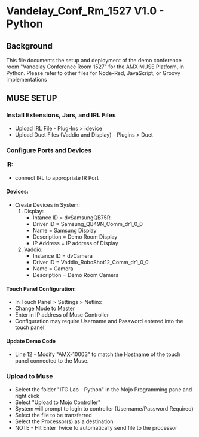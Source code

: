 # Vandelay_Conf_Rm_1527 V1.0 - Python
## Background
This file documents the setup and deployment of the demo conference room "Vandelay Conference Room 1527" for the AMX MUSE Platform, in Python.  Please refer to other files for Node-Red, JavaScript, or Groovy implementations
## MUSE SETUP

### Install Extensions, Jars, and IRL Files
- Upload IRL File - Plug-Ins > idevice
- Upload Duet Files (Vaddio and Display) - Plugins > Duet

### Configure Ports and Devices

#### IR:
- connect IRL to appropriate IR Port

#### Devices:
- Create Devices in System:
    1. Display:
        - Intance ID = dvSamsungQB75R
        - Driver ID = Samsung_QB49N_Comm_dr1_0_0
        - Name = Samsung Display
        - Description = Demo Room Display
        - IP Address = IP address of Display
    2. Vaddio:
        - Instance ID = dvCamera
        - Driver ID = Vaddio_RoboShot12_Comm_dr1_0_0
        - Name = Camera
        - Description = Demo Room Camera
        

#### Touch Panel Configuration:
 - In Touch Panel > Settings > Netlinx
 - Change Mode to Master
 - Enter in IP address of Muse Controller
 - Configuration may require Username and Password entered into the touch panel
 

#### Update Demo Code
- Line 12 - Modify "AMX-10003" to match the Hostname of the touch panel connected to the Muse.  
     
### Upload to Muse
- Select the folder "ITG Lab - Python" in the Mojo Programming pane and right click
- Select "Upload to Mojo Controller"
- System will prompt to login to controller (Username/Password Required)
- Select the file to be transferred
- Select the Processor(s) as a destination
- NOTE - Hit Enter Twice to automatically send file to the processor